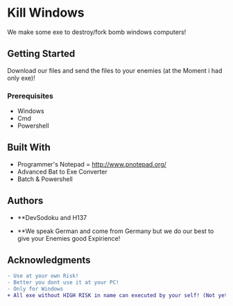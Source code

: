 # Kill Windows

We make some exe to destroy/fork bomb windows computers!

## Getting Started
Download our files and send the files to your enemies (at the Moment i had only exe)!

### Prerequisites

* Windows
* Cmd
* Powershell

## Built With

* Programmer's Notepad = http://www.pnotepad.org/
* Advanced Bat to Exe Converter
* Batch & Powershell

## Authors

* **DevSodoku and H137

* **We speak German and come from Germany but we do our best to give your Enemies good Expirience!

## Acknowledgments

```diff
- Use at your own Risk!
- Better you dont use it at your PC!
- Only for Windows
+ All exe without HIGH RISK in name can executed by your self! (Not yet applied so do not run on your computer)
```
